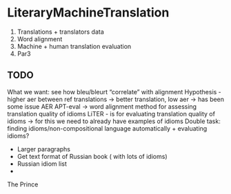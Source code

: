# LiteraryMachineTranslation

1. Translations + translators data
2. Word alignment
3. Machine + human translation evaluation
4. Par3

## TODO
What we want: see how bleu/bleurt “correlate” with alignment
Hypothesis - higher aer between ref translations -> better translation, low aer -> has been some issue
AER
APT-eval -> word alignment method for assessing translation quality of idioms
LiTER - is for evaluating translation quality of idioms -> for this we need to already have examples of idioms
Double task: finding idioms/non-compositional language automatically + evaluating idioms?

- Larger paragraphs
- Get text format of Russian book ( with lots of idioms)
- Russian idiom list
- 

The  Prince 